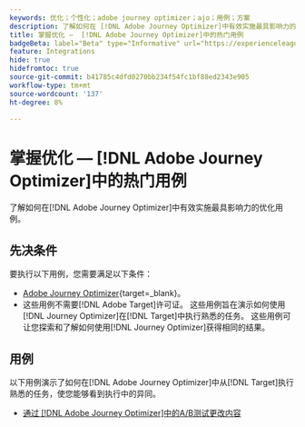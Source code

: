 ```yaml
---
keywords: 优化；个性化；adobe journey optimizer；ajo；用例；方案
description: 了解如何在 [!DNL Adobe Journey Optimizer]中有效实施最具影响力的优化用例。
title: 掌握优化 —  [!DNL Adobe Journey Optimizer]中的热门用例
badgeBeta: label="Beta" type="Informative" url="https://experienceleague.adobe.com/docs/target/using/introduction/intro.html#beta newtab=true" tooltip=" [!DNL Adobe Target] 中有哪些 Beta 功能。"
feature: Integrations
hide: true
hidefromtoc: true
source-git-commit: b41785c4dfd0270bb234f54fc1bf88ed2343e905
workflow-type: tm+mt
source-wordcount: '137'
ht-degree: 8%

---
```


# 掌握优化 — [!DNL Adobe Journey Optimizer]中的热门用例

了解如何在[!DNL Adobe Journey Optimizer]中有效实施最具影响力的优化用例。

## 先决条件

要执行以下用例，您需要满足以下条件：

* [Adobe Journey Optimizer](https://experienceleague.adobe.com/en/docs/journey-optimizer/using/get-started/get-started){target=_blank}。
* 这些用例不需要[!DNL Adobe Target]许可证。 这些用例旨在演示如何使用[!DNL Journey Optimizer]在[!DNL Target]中执行熟悉的任务。 这些用例可让您探索和了解如何使用[!DNL Journey Optimizer]获得相同的结果。

## 用例

以下用例演示了如何在[!DNL Adobe Journey Optimizer]中从[!DNL Target]执行熟悉的任务，使您能够看到执行中的异同。

* [通过 [!DNL Adobe Journey Optimizer]中的A/B测试更改内容](/help/main/c-integrating-target-with-mac/ajo/content-change-using-ajo.md)